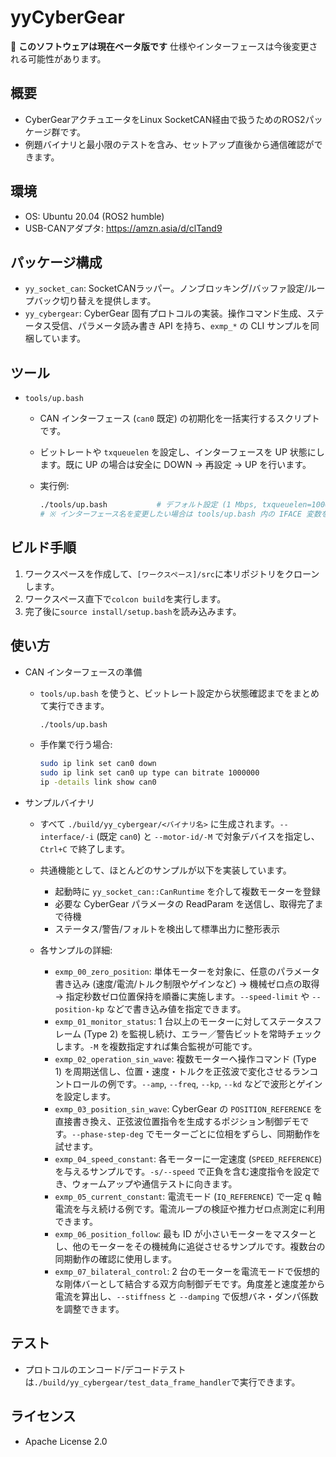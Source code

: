 # yyCyberGear

🚧 **このソフトウェアは現在ベータ版です**
仕様やインターフェースは今後変更される可能性があります。

## 概要

- CyberGearアクチュエータをLinux SocketCAN経由で扱うためのROS2パッケージ群です。
- 例題バイナリと最小限のテストを含み、セットアップ直後から通信確認ができます。

## 環境

- OS: Ubuntu 20.04 (ROS2 humble)
- USB-CANアダプタ: <https://amzn.asia/d/clTand9>

## パッケージ構成

- `yy_socket_can`: SocketCANラッパー。ノンブロッキング/バッファ設定/ループバック切り替えを提供します。
- `yy_cybergear`: CyberGear 固有プロトコルの実装。操作コマンド生成、ステータス受信、パラメータ読み書き API を持ち、`exmp_*` の CLI サンプルを同梱しています。

## ツール

- `tools/up.bash`
  - CAN インターフェース (`can0` 既定) の初期化を一括実行するスクリプトです。
  - ビットレートや `txqueuelen` を設定し、インターフェースを UP 状態にします。既に UP の場合は安全に DOWN → 再設定 → UP を行います。
  - 実行例:

    ```bash
    ./tools/up.bash           # デフォルト設定 (1 Mbps, txqueuelen=1000)
    # ※ インターフェース名を変更したい場合は tools/up.bash 内の IFACE 変数を直接編集してください
    ```

## ビルド手順

1. ワークスペースを作成して、`[ワークスペース]/src`に本リポジトリをクローンします。
2. ワークスペース直下で`colcon build`を実行します。
3. 完了後に`source install/setup.bash`を読み込みます。

## 使い方

- CAN インターフェースの準備

  - `tools/up.bash` を使うと、ビットレート設定から状態確認までをまとめて実行できます。

    ```bash
    ./tools/up.bash
    ```

  - 手作業で行う場合:

    ```bash
    sudo ip link set can0 down
    sudo ip link set can0 up type can bitrate 1000000
    ip -details link show can0
    ```

- サンプルバイナリ

  - すべて `./build/yy_cybergear/<バイナリ名>` に生成されます。`--interface/-i` (既定 `can0`) と `--motor-id/-M` で対象デバイスを指定し、`Ctrl+C` で終了します。
  - 共通機能として、ほとんどのサンプルが以下を実装しています。
    - 起動時に `yy_socket_can::CanRuntime` を介して複数モーターを登録
    - 必要な CyberGear パラメータの ReadParam を送信し、取得完了まで待機
    - ステータス/警告/フォルトを検出して標準出力に整形表示

  - 各サンプルの詳細:
    - `exmp_00_zero_position`: 単体モーターを対象に、任意のパラメータ書き込み (速度/電流/トルク制限やゲインなど) → 機械ゼロ点の取得 → 指定秒数ゼロ位置保持を順番に実施します。`--speed-limit` や `--position-kp` などで書き込み値を指定できます。
    - `exmp_01_monitor_status`: 1 台以上のモーターに対してステータスフレーム (Type 2) を監視し続け、エラー／警告ビットを常時チェックします。`-M` を複数指定すれば集合監視が可能です。
    - `exmp_02_operation_sin_wave`: 複数モーターへ操作コマンド (Type 1) を周期送信し、位置・速度・トルクを正弦波で変化させるランコントロールの例です。`--amp`, `--freq`, `--kp`, `--kd` などで波形とゲインを設定します。
    - `exmp_03_position_sin_wave`: CyberGear の `POSITION_REFERENCE` を直接書き換え、正弦波位置指令を生成するポジション制御デモです。`--phase-step-deg` でモーターごとに位相をずらし、同期動作を試せます。
    - `exmp_04_speed_constant`: 各モーターに一定速度 (`SPEED_REFERENCE`) を与えるサンプルです。`-s/--speed` で正負を含む速度指令を設定でき、ウォームアップや通信テストに向きます。
    - `exmp_05_current_constant`: 電流モード (`IQ_REFERENCE`) で一定 q 軸電流を与え続ける例です。電流ループの検証や推力ゼロ点測定に利用できます。
    - `exmp_06_position_follow`: 最も ID が小さいモーターをマスターとし、他のモーターをその機械角に追従させるサンプルです。複数台の同期動作の確認に使用します。
    - `exmp_07_bilateral_control`: 2 台のモーターを電流モードで仮想的な剛体バーとして結合する双方向制御デモです。角度差と速度差から電流を算出し、`--stiffness` と `--damping` で仮想バネ・ダンパ係数を調整できます。

## テスト

- プロトコルのエンコード/デコードテストは`./build/yy_cybergear/test_data_frame_handler`で実行できます。

## ライセンス

- Apache License 2.0
